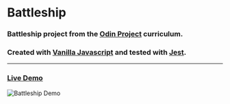 # Battleship
### Battleship project from the [Odin Project](https://www.theodinproject.com/) curriculum. 
### Created with [Vanilla Javascript](https://developer.mozilla.org/en-US/docs/Web/JavaScript) and tested with [Jest](https://jestjs.io/).
---
### [Live Demo](https://orjive5.github.io/Battleship/)
![Battleship Demo](https://user-images.githubusercontent.com/93201142/173348302-fa21b9a1-9d9e-4a64-b068-85b1646eea02.gif)

